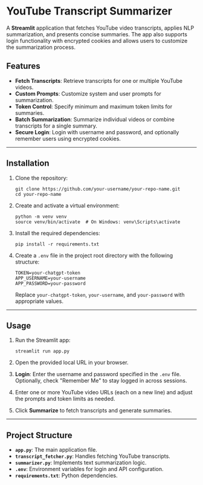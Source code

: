 # YouTube Transcript Summarizer

A **Streamlit** application that fetches YouTube video transcripts, applies NLP summarization, and presents concise summaries. The app also supports login functionality with encrypted cookies and allows users to customize the summarization process.

## Features

- **Fetch Transcripts**: Retrieve transcripts for one or multiple YouTube videos.
- **Custom Prompts**: Customize system and user prompts for summarization.
- **Token Control**: Specify minimum and maximum token limits for summaries.
- **Batch Summarization**: Summarize individual videos or combine transcripts for a single summary.
- **Secure Login**: Login with username and password, and optionally remember users using encrypted cookies.

---

## Installation

1. Clone the repository:

   ```
   git clone https://github.com/your-username/your-repo-name.git
   cd your-repo-name
   ```

2. Create and activate a virtual environment:

   ```
   python -m venv venv
   source venv/bin/activate  # On Windows: venv\Scripts\activate
   ```

3. Install the required dependencies:

   ```
   pip install -r requirements.txt
   ```

4. Create a `.env` file in the project root directory with the following structure:

   ```
   TOKEN=your-chatgpt-token
   APP_USERNAME=your-username
   APP_PASSWORD=your-password
   ```

   Replace `your-chatgpt-token`, `your-username`, and `your-password` with appropriate values.

---

## Usage

1. Run the Streamlit app:

   ```
   streamlit run app.py
   ```

2. Open the provided local URL in your browser.

3. **Login**: Enter the username and password specified in the `.env` file. Optionally, check "Remember Me" to stay logged in across sessions.

4. Enter one or more YouTube video URLs (each on a new line) and adjust the prompts and token limits as needed.

5. Click **Summarize** to fetch transcripts and generate summaries.

---

## Project Structure

- **`app.py`**: The main application file.
- **`transcript_fetcher.py`**: Handles fetching YouTube transcripts.
- **`summarizer.py`**: Implements text summarization logic.
- **`.env`**: Environment variables for login and API configuration.
- **`requirements.txt`**: Python dependencies.

